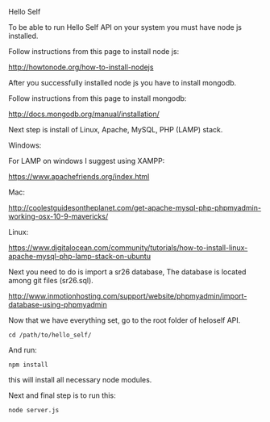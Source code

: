Hello Self


To be able to run Hello Self API on your system you must have node js installed. 


Follow instructions from this page to install node js:

http://howtonode.org/how-to-install-nodejs


After you successfully installed node js you have to install mongodb.

Follow instructions from this page to install mongodb:

http://docs.mongodb.org/manual/installation/


Next step is install of Linux, Apache, MySQL, PHP (LAMP) stack.


Windows:

For LAMP on windows I suggest using XAMPP:

https://www.apachefriends.org/index.html


Mac:

http://coolestguidesontheplanet.com/get-apache-mysql-php-phpmyadmin-working-osx-10-9-mavericks/


Linux:

https://www.digitalocean.com/community/tutorials/how-to-install-linux-apache-mysql-php-lamp-stack-on-ubuntu


Next you need to do is import a sr26 database, The database is located among git files (sr26.sql).

http://www.inmotionhosting.com/support/website/phpmyadmin/import-database-using-phpmyadmin


Now that we have everything set, go to the root folder of heloself API.

	cd /path/to/hello_self/

And run:

	npm install

this will install all necessary node modules.


Next and final step is to run this:

	node server.js
